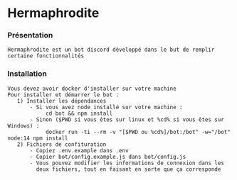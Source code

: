 # Hermaphrodite

### Présentation

    Hermaphrodite est un bot discord développé dans le but de remplir 
    certaine fonctionnalités
    
### Installation
    Vous devez avoir docker d'installer sur votre machine
    Pour installer et démarrer le bot :
       1) Installer les dépendances
           - Si vous avez node installé sur votre machine : 
                cd bot && npm install
           - Sinon ($PWD si vous êtes sur linux et %cd% si vous êtes sur Windows) : 
                docker run -ti --rm -v "[$PWD ou %cd%]/bot:/bot" -w="/bot" node:14 npm install
       2) Fichiers de confituration
           - Copiez .env.example dans .env
           - Copier bot/config.example.js dans bot/config.js
           - Vous pouvez modifier les informations de connexion dans les
             deux fichiers, tout en faisant en sorte que ça corresponde 
             